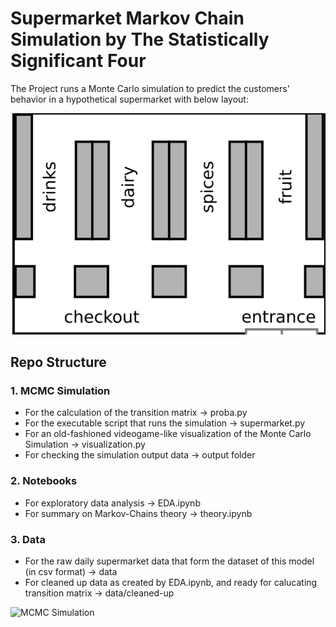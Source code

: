 # Supermarket Markov Chain Simulation by The Statistically Significant Four
The Project runs a Monte Carlo simulation to predict the customers' behavior in a hypothetical supermarket with below layout:


![Supermarket layout](supermarkt.png)

## Repo Structure

### 1. MCMC Simulation
- For the calculation of the transition matrix -> proba.py
- For the executable script that runs the simulation -> supermarket.py
- For an old-fashioned videogame-like visualization of the Monte Carlo Simulation -> visualization.py
- For checking the simulation output data -> output folder

### 2. Notebooks
- For exploratory data analysis -> EDA.ipynb
- For summary on Markov-Chains theory -> theory.ipynb

### 3. Data
- For the raw daily supermarket data that form the dataset of this model (in csv format) -> data
- For cleaned up data as created by EDA.ipynb, and ready for calucating transition matrix -> data/cleaned-up

![MCMC Simulation](simulation.gif)
